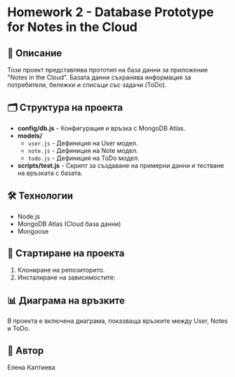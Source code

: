 # Homework 2 - Database Prototype for Notes in the Cloud

## 📌 Описание
Този проект представлява прототип на база данни за приложение "Notes in the Cloud". Базата данни съхранява информация за потребители, бележки и списъци със задачи (ToDo).

## 🗂️ Структура на проекта
- **config/db.js** - Конфигурация и връзка с MongoDB Atlas.
- **models/**
  - `user.js` - Дефиниция на User модел.
  - `note.js` - Дефиниция на Note модел.
  - `todo.js` - Дефиниция на ToDo модел.
- **scripts/test.js** - Скрипт за създаване на примерни данни и тестване на връзката с базата.

## 🛠️ Технологии
- Node.js
- MongoDB Atlas (Cloud база данни)
- Mongoose

## 🚀 Стартиране на проекта
1. Клониране на репозиторито.
2. Инсталиране на зависимостите:

## 📊 Диаграма на връзките
В проекта е включена диаграма, показваща връзките между User, Notes и ToDo.

## 👤 Автор
Елена Каптиева
